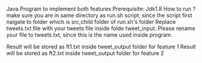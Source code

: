 Java Program to implement both features
Prerequisite:
Jdk1.8
How to run ?
make sure you are in same directory as run.sh script, since the script first naigate to folder which is src,child folder of run.sh's folder
Replace tweets.txt file with your tweets file inside folde tweet_input. Please rename your file to tweets.txt, since this is the name used inside program.

Result will be stored as ft1.txt inside tweet_output folder for feature 1
Result will be stored as ft2.txt inside tweet_output  folder for feature 2

